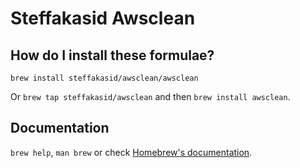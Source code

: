 # Steffakasid Awsclean

## How do I install these formulae?

`brew install steffakasid/awsclean/awsclean`

Or `brew tap steffakasid/awsclean` and then `brew install awsclean`.

## Documentation

`brew help`, `man brew` or check [Homebrew's documentation](https://docs.brew.sh).
